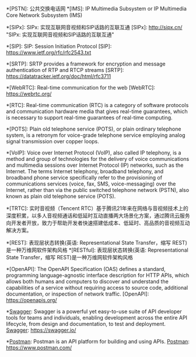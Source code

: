 <!--
Footnotes for abbreviations and glossary

https://squidfunk.github.io/mkdocs-material/reference/abbreviations/#adding-abbreviations
-->

<!-- markdownlint-disable first-line-heading no-bare-urls line-length -->

*[PSTN]: 公共交换电话网
*[IMS]: IP Multimedia Subsystem or IP Multimedia Core Network Subsystem (IMS)

*[SIPx]: SIPx: 实现互联网音视频和SIP话路的互联互通
[SIPx]: http://sipx.cn/ "SIPx: 实现互联网音视频和SIP话路的互联互通"

*[SIP]: SIP: Session Initiation Protocol
[SIP]: https://www.ietf.org/rfc/rfc2543.txt

*[SRTP]: SRTP provides a framework for encryption and message authentication of RTP and RTCP streams
[SRTP]: https://datatracker.ietf.org/doc/html/rfc3711

*[WebRTC]: Real-time communication for the web
[WebRTC]: https://webrtc.org/

*[RTC]: Real-time communication (RTC) is a category of software protocols and communication hardware media that gives real-time guarantees, which is necessary to support real-time guarantees of real-time computing.

*[POTS]: Plain old telephone service (POTS), or plain ordinary telephone system, is a retronym for voice-grade telephone service employing analog signal transmission over copper loops.

*[VoIP]: Voice over Internet Protocol (VoIP), also called IP telephony, is a method and group of technologies for the delivery of voice communications and multimedia sessions over Internet Protocol (IP) networks, such as the Internet. The terms Internet telephony, broadband telephony, and broadband phone service specifically refer to the provisioning of communications services (voice, fax, SMS, voice-messaging) over the Internet, rather than via the public switched telephone network (PSTN), also known as plain old telephone service (POTS).

*[TRTC]: 实时音视频（Tencent RTC）基于腾讯21年来在网络与音视频技术上的深度积累，以多人音视频通话和低延时互动直播两大场景化方案，通过腾讯云服务向开发者开放，致力于帮助开发者快速搭建低成本、低延时、高品质的音视频互动解决方案。

*[REST]: 表现层状态转换(英语: Representational State Transfer，缩写 REST)是一种万维网软件架构风格
*[RESTful]: 表现层状态转换(英语: Representational State Transfer，缩写 REST)是一种万维网软件架构风格

*[OpenAPI]: The OpenAPI Specification (OAS) defines a standard, programming language-agnostic interface description for HTTP APIs, which allows both humans and computers to discover and understand the capabilities of a service without requiring access to source code, additional documentation, or inspection of network traffic.
[OpenAPI]: https://openapis.org/

*[Swagger]: Swagger is a powerful yet easy-to-use suite of API developer tools for teams and individuals, enabling development across the entire API lifecycle, from design and documentation, to test and deployment.
[Swagger]: https://swagger.io/

*[Postman]: Postman is an API platform for building and using APIs.
[Postman]: https://www.postman.com/

[Swagger]: https://swagger.io/
[Postman]: https://www.postman.com/
[昆石]: https://www.linknat.com/
[毅航]: http://www.ehangcom.com
[openSIPS]: https://opensips.org/
[Kamailio]: https://www.kamailio.org/
[Asterisk]: https://www.asterisk.org/
[FreeSWITCH]: https://signalwire.com/
[linphone]: https://www.linphone.org/
